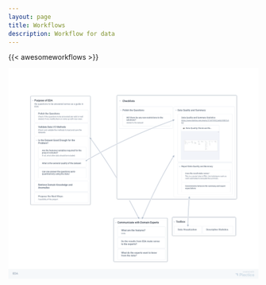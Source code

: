 ```yaml
---
layout: page
title: Workflows
description: Workflow for data
---
```


{{< awesomeworkflows >}}

![](eda/assets/eda.png)
[](eda/assets/eda.png)
